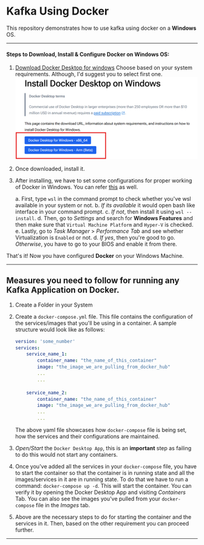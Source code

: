 # Kafka Using Docker
This repository demonstrates how to use kafka using docker on a **Windows** OS.

---
#### Steps to Download, Install & Configure Docker on Windows OS:

1. [Download Docker Desktop for windows](https://docs.docker.com/desktop/setup/install/windows-install/)
Choose based on your system requirements. Although, I'd suggest you to select first one.
![Docker_download_image](images/docker_download.png)

2. Once downloaded, install it.

3. After installing, we have to set some configurations for proper working of Docker in Windows. You can refer [this](https://docs.docker.com/desktop/setup/install/windows-install/#system-requirements) as well.

    a. First, type `wsl` in the command prompt to check whether you've wsl available in your system or not.
    b. *If its available* it would open bash like interface in your command prompt.
    c. *If not*, then install it using `wsl --install`.
    d. Then, go to *Settings* and search for **Windows Features** and then make sure that `Virtual Machine Platform` and `Hyper-V` is checked.
    e. Lastly, go to *Task Manager* > *Performance Tab* and see whether Virtualization is `Enabled` or not.
    d. *If yes*, then you're good to go. *Otherwise*, you have to go to your BIOS and enable it from there.

That's it! Now you have configured **Docker** on your Windows Machine.

---

## Measures you need to follow for running any Kafka Application on Docker. 

1. Create a Folder in your System

2. Create a `docker-compose.yml` file. This file contains the configuration of the services/images that you'll be using in a container.
    A sample structure would look like as follows:
    ```yaml
    version: 'some_number'
    services:
        service_name_1:
            container_name: "the_name_of_this_container"
            image: "the_image_we_are_pulling_from_docker_hub"
            ...
            ...
        
        service_name_2:
            container_name: "the_name_of_this_container"
            image: "the_image_we_are_pulling_from_docker_hub"
            ...
            ...
    ```
    The above yaml file showcases how `docker-compose` file is being set, how the services and their configurations are maintained.

3. *Open/Start* the `Docker Desktop App`, this is an **important** step as failing to do this would not start any containers.

4. Once you've added all the services in your `docker-compose` file, you have to start the container so that the container is in running state and all the images/services in it are in running state. 
To do that we have to run a command: `docker-compose up -d`. 
This will start the container.
You can verify it by opening the Docker Desktop App and visiting *Containers* Tab.
You can also see the images you've pulled from your     `docker-compose` file in the *Images* tab.

5. Above are the necessary steps to do for starting the container and the services in it. Then, based on the other requirement you can proceed further.

---
